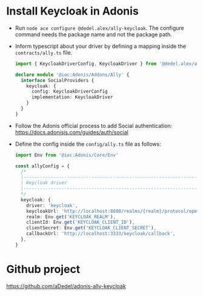# Install Keycloak in Adonis

- Run `node ace configure @dedel.alex/ally-keycloak`. The configure command needs the package name and not the package path.
- Inform typescript about your driver by defining a mapping inside the `contracts/ally.ts` file.

  ```ts
  import { KeycloakDriverConfig, KeycloakDriver } from '@dedel.alex/ally-keycloak/build/standalone'

  declare module '@ioc:Adonis/Addons/Ally' {
    interface SocialProviders {
      keycloak: {
        config: KeycloakDriverConfig
        implementation: KeycloakDriver
      }
    }
  }
  ```

- Follow the Adonis official process to add Social authentication: https://docs.adonisjs.com/guides/auth/social

- Define the config inside the `config/ally.ts` file as follows:

  ```ts
  import Env from '@ioc:Adonis/Core/Env'

  const allyConfig = {
    /*
    |--------------------------------------------------------------------------
    | Keycloak driver
    |--------------------------------------------------------------------------
    */
    keycloak: {
      driver: 'keycloak',
      keycloakUrl: 'http://localhost:8080/realms/{realm}/protocol/openid-connect/{action}',
      realm: Env.get('KEYCLOAK_REALM'),
      clientId: Env.get('KEYCLOAK_CLIENT_ID'),
      clientSecret: Env.get('KEYCLOAK_CLIENT_SECRET'),
      callbackUrl: 'http://localhost:3333/keycloak/callback',
    },
  }
  ```

# Github project

https://github.com/aDedel/adonis-ally-keycloak
